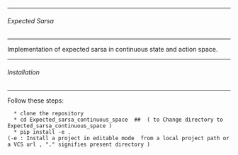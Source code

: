 -------------------------
###### Expected Sarsa
--------------------

Implementation of expected sarsa in continuous state and action space.  


-------------------------
###### Installation 
--------------------
 Follow these steps: 
 ```
   * clone the repository
   * cd Expected_sarsa_continuous_space  ##  ( to Change directory to Expected_sarsa_continuous_space )
   * pip install -e . 
 (-e : Install a project in editable mode  from a local project path or a VCS url , "." signifies present directory )

```
